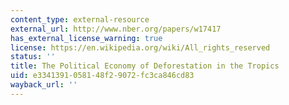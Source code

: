 ```yaml
---
content_type: external-resource
external_url: http://www.nber.org/papers/w17417
has_external_license_warning: true
license: https://en.wikipedia.org/wiki/All_rights_reserved
status: ''
title: The Political Economy of Deforestation in the Tropics
uid: e3341391-0581-48f2-9072-fc3ca846cd83
wayback_url: ''
---
```

